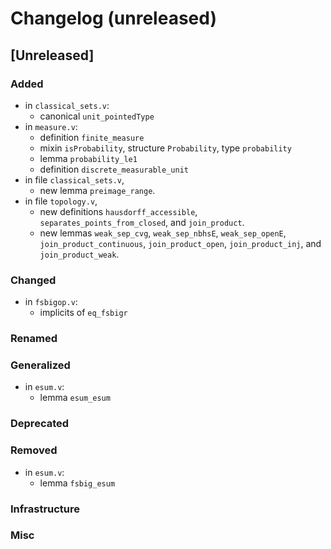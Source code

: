 # Changelog (unreleased)

## [Unreleased]

### Added

- in `classical_sets.v`:
  + canonical `unit_pointedType`
- in `measure.v`:
  + definition `finite_measure`
  + mixin `isProbability`, structure `Probability`, type `probability`
  + lemma `probability_le1`
  + definition `discrete_measurable_unit`
- in file `classical_sets.v`,
  + new lemma `preimage_range`.
- in file `topology.v`,
  + new definitions `hausdorff_accessible`, `separates_points_from_closed`, and 
    `join_product`.
  + new lemmas `weak_sep_cvg`, `weak_sep_nbhsE`, `weak_sep_openE`, 
    `join_product_continuous`, `join_product_open`, `join_product_inj`, and 
    `join_product_weak`.
### Changed

- in `fsbigop.v`:
  + implicits of `eq_fsbigr`

### Renamed

### Generalized

- in `esum.v`:
  + lemma `esum_esum`

### Deprecated

### Removed

- in `esum.v`:
  + lemma `fsbig_esum`

### Infrastructure

### Misc
